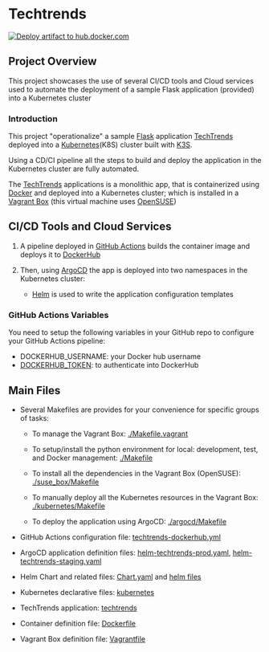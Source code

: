 # Techtrends

[![Deploy artifact to hub.docker.com](https://github.com/guillermo-ampie/techtrends/actions/workflows/techtrends-dockerhub.yml/badge.svg)](https://github.com/guillermo-ampie/techtrends/actions/workflows/techtrends-dockerhub.yml)

## Project Overview

This project showcases the use of several CI/CD tools and Cloud services used to automate the deployment of a sample Flask application (provided) into a Kubernetes cluster

### Introduction

This project "operationalize" a sample [Flask](https://flask.palletsprojects.com/) application [TechTrends](./techtrends/app.py) deployed into a [Kubernetes](https://kubernetes.io/)(K8S) cluster built with [K3S](https://k3s.io/).

Using a CD/CI pipeline all the steps to build and deploy the application in the Kubernetes cluster are fully automated.

The [TechTrends](./techtrends)  applications is a monolithic app, that is containerized using [Docker](https://www.docker.com/) and deployed into a Kubernetes cluster; which is installed in a [Vagrant Box](https://www.vagrantup.com/) (this virtual machine uses [OpenSUSE](https://www.opensuse.org/))

## CI/CD Tools and Cloud Services

1. A pipeline deployed in [GitHub Actions](https://github.com/features/actions) builds the container image and deploys it to [DockerHub](https://hub.docker.com/)

2. Then, using [ArgoCD](https://argoproj.github.io/cd) the app is deployed into two namespaces in the Kubernetes cluster:
    * [Helm](https://helm.sh/) is used to write the application configuration templates

### GitHub Actions Variables

You need to setup the following variables in your GitHub repo to configure your GitHub Actions pipeline:

* DOCKERHUB_USERNAME: your Docker hub username
* [DOCKERHUB_TOKEN](https://www.docker.com/blog/docker-hub-new-personal-access-tokens/): to authenticate into DockerHub

## Main Files

* Several Makefiles are provides for your convenience for specific groups of tasks:

  * To manage the Vagrant Box: [./Makefile.vagrant](./Makefile.vagrant)

  * To setup/install the python environment for local: development, test, and Docker management: [./Makefile](Makefile)

  * To install all the dependencies in the Vagrant Box (OpenSUSE): [./suse_box/Makefile](./suse_box/Makefile)

  * To manually deploy all the Kubernetes resources in the Vagrant Box: [./kubernetes/Makefile](./kubernetes/Makefile)

  * To deploy the application using ArgoCD: [./argocd/Makefile](./argocd/Makefile)

* GitHub Actions configuration file: [techtrends-dockerhub.yml](.github/workflows/techtrends-dockerhub.yml)

* ArgoCD application definition files: [helm-techtrends-prod.yaml](argocd/helm-techtrends-prod.yaml), [helm-techtrends-staging.yaml](argocd/helm-techtrends-staging.yaml)

* Helm Chart and related files: [Chart.yaml](helm/Chart.yaml) and [helm files](helm)

* Kubernetes declarative files: [kubernetes](kubernetes)

* TechTrends application: [techtrends](techtrends)

* Container definition file: [Dockerfile](Dockerfile)

* Vagrant Box definition file: [Vagrantfile](Vagrantfile)
